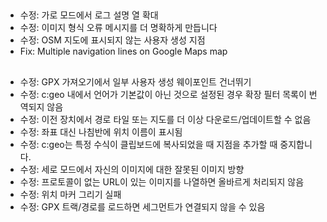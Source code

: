 ##
- 수정: 가로 모드에서 로그 설명 열 확대
- 수정: 이미지 형식 오류 메시지를 더 명확하게 만듭니다
- 수정: OSM 지도에 표시되지 않는 사용자 생성 지점
- Fix: Multiple navigation lines on Google Maps map

##
- 수정: GPX 가져오기에서 일부 사용자 생성 웨이포인트 건너뛰기
- 수정: c:geo 내에서 언어가 기본값이 아닌 것으로 설정된 경우 확장 필터 목록이 번역되지 않음
- 수정: 이전 장치에서 경로 타일 또는 지도를 더 이상 다운로드/업데이트할 수 없음
- 수정: 좌표 대신 나침반에 위치 이름이 표시됨
- 수정: c:geo는 특정 수식이 클립보드에 복사되었을 때 지점을 추가할 때 중지합니다.
- 수정: 세로 모드에서 자신의 이미지에 대한 잘못된 이미지 방향
- 수정: 프로토콜이 없는 URL이 있는 이미지를 나열하면 올바르게 처리되지 않음
- 수정: 위치 마커 그리기 실패
- 수정: GPX 트랙/경로를 로드하면 세그먼트가 연결되지 않을 수 있음
